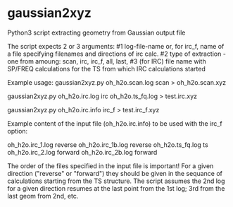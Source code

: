 # gaussian2xyz
Python3 script extracting geometry from Gaussian output file

The script expects 2 or 3 arguments: 
    #1 log-file-name or, for irc_f, name of a file specifying filenames and directions of irc calc.
    #2 type of extraction - one from amoung: scan, irc, irc_f, all, last, 
    #3 (for IRC) file name with SP/FREQ calculations for the TS from which IRC calculations started
    
Example usage:
gaussian2xyz.py oh_h2o.scan.log scan > oh_h2o.scan.xyz

gaussian2xyz.py oh_h2o.irc.log irc oh_h2o.ts_fq.log > test.irc.xyz

gaussian2xyz.py oh_h2o.irc.info irc_f > test.irc_f.xyz


Example content of the input file (oh_h2o.irc.info) to be used with the irc_f option:

oh_h2o.irc_1.log       reverse
oh_h2o.irc_1b.log      reverse
oh_h2o.ts_fq.log       ts
oh_h2o.irc_2.log       forward
oh_h2o.irc_2b.log      forward

The order of the files specified in the input file is important! 
For a given direction ("reverse" or "forward") they should be given in the sequance 
of calculations starting from the TS structure. 
The script assumes the 2nd log for a given direction resumes at the last point from the 1st log; 
3rd from the last geom from 2nd, etc. 


